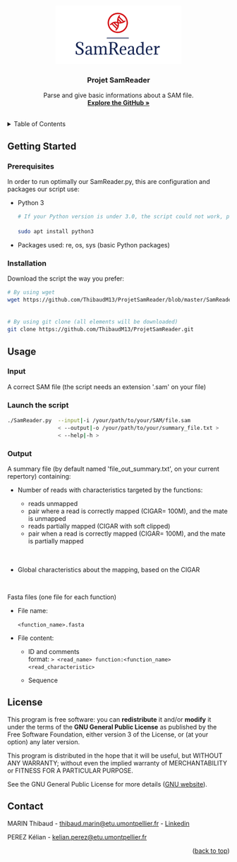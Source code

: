 <div id="top"></div>

<!--
*** Thanks for checking out the Best-README-Template. If you have a suggestion
*** that would make this better, please fork the repo and create a pull request
*** or simply open an issue with the tag "enhancement".
*** Don't forget to give the project a star!
*** Thanks again! Now go create something AMAZING! :D
-->



<!-- PROJECT SHIELDS -->
<!--
*** I'm using markdown "reference style" links for readability.
*** Reference links are enclosed in brackets [ ] instead of parentheses ( ).
*** See the bottom of this document for the declaration of the reference variables
*** for contributors-url, forks-url, etc. This is an optional, concise syntax you may use.
*** https://www.markdownguide.org/basic-syntax/#reference-style-links
-->

<!-- PROJECT LOGO -->
<br />
<div align="center">
  <a href="https://github.com/ThibaudM13/ProjetSamReader">
    <img src="Logo_samreader.png">
  </a>

<h3 align="center">Projet SamReader</h3>

  <p align="center">
    Parse and give basic informations about a SAM file.
    <br />
    <a href="https://github.com/ThibaudM13/ProjetSamReader"><strong>Explore the GitHub »</strong></a>
    <br />
    <br />
  </p>
</div>



<!-- TABLE OF CONTENTS -->
<details>
  <summary>Table of Contents</summary>
  <ol>
    <li>
      <a href="#getting-started">Getting Started</a>
      <ul>
        <li><a href="#prerequisites">Prerequisites</a></li>
        <li><a href="#installation">Installation</a></li>
      </ul>
    </li>
    <li><a href="#usage">Usage</a></li>
    <li><a href="#license">License</a></li>
    <li><a href="#contact">Contact</a></li>
  </ol>
</details>



<!-- GETTING STARTED -->
## Getting Started

### Prerequisites

In order to run optimally our SamReader.py, this are configuration and packages our script use:

* Python 3
  ```sh
  # If your Python version is under 3.0, the script could not work, please install Python 3.0:
  
  sudo apt install python3
  ```
  
* Packages used: re, os, sys (basic Python packages)

### Installation

Download the script the way you prefer:

  ```sh
  # By using wget
  wget https://github.com/ThibaudM13/ProjetSamReader/blob/master/SamReader.py
  
  
  # By using git clone (all elements will be downloaded)
  git clone https://github.com/ThibaudM13/ProjetSamReader.git
  ```


<!-- USAGE EXAMPLES -->
## Usage

### Input

A correct SAM file (the script needs an extension '.sam' on your file)


### Launch the script

```sh
./SamReader.py  --input|-i /your/path/to/your/SAM/file.sam 
                < --output|-o /your/path/to/your/summary_file.txt >
                < --help|-h >
```

### Output

A summary file (by default named 'file_out_summary.txt', on your current repertory) containing:

* Number of reads with characteristics targeted by the functions: <br />
  - reads unmapped
  - pair where a read is correctly mapped (CIGAR= 100M), and the mate is unmapped
  - reads partially mapped (CIGAR with soft clipped)
  - pair when a read is correctly mapped (CIGAR= 100M), and the mate is partially mapped
  <br/>
  <br/>

* Global characteristics about the mapping, based on the CIGAR

<br/>
  
Fasta files (one file for each function)

- File name:

  `<function_name>.fasta`

- File content:

  * ID and comments <br />
    format: `> <read_name> function:<function_name> <read_characteristic>`
  
  * Sequence 




<!-- LICENSE -->
## License

This program is free software: you can **redistribute** it and/or **modify** it under the terms of the **GNU General Public License** as published by the Free Software Foundation, either version 3 of the License, or (at your option) any later version.

This program is distributed in the hope that it will be useful, but WITHOUT ANY WARRANTY; without even the implied warranty of MERCHANTABILITY or FITNESS FOR A PARTICULAR PURPOSE. 

See the GNU General Public License for more details ([GNU website](https://www.gnu.org/licenses/)).



<!-- CONTACT -->
## Contact

MARIN Thibaud - [thibaud.marin@etu.umontpellier.fr](mailto:thibaud.marin@etu.umontpellier.fr) - [Linkedin](https://www.linkedin.com/in/thibaud-marin/)

PEREZ Kélian - [kelian.perez@etu.umontpellier.fr](mailto:kelian.perez@etu.umontpellier.fr)

<p align="right">(<a href="#top">back to top</a>)</p>
